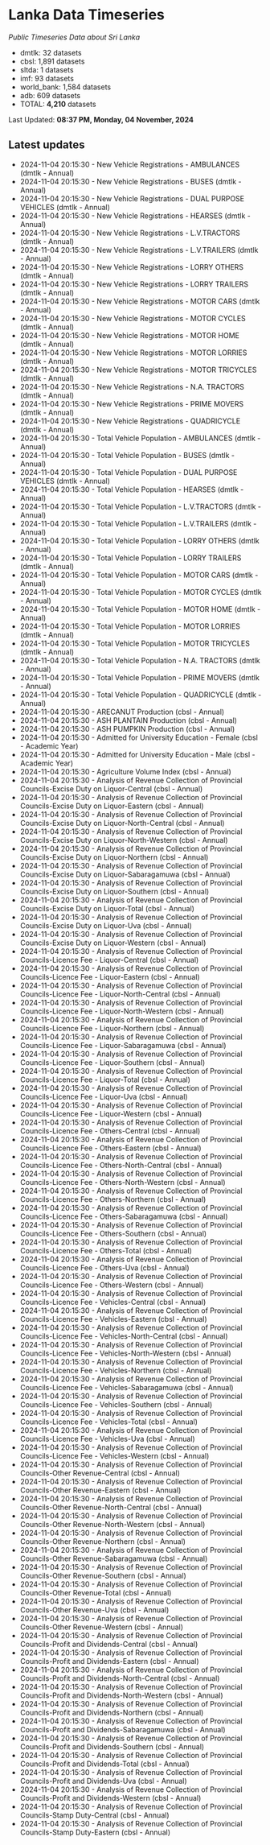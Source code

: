 # Lanka Data Timeseries
*Public Timeseries Data about Sri Lanka*

* dmtlk: 32 datasets
* cbsl: 1,891 datasets
* sltda: 1 datasets
* imf: 93 datasets
* world_bank: 1,584 datasets
* adb: 609 datasets
* TOTAL: **4,210** datasets

Last Updated: **08:37 PM, Monday, 04 November, 2024**

## Latest updates

* 2024-11-04 20:15:30 - New Vehicle Registrations - AMBULANCES (dmtlk - Annual)
* 2024-11-04 20:15:30 - New Vehicle Registrations - BUSES (dmtlk - Annual)
* 2024-11-04 20:15:30 - New Vehicle Registrations - DUAL PURPOSE VEHICLES (dmtlk - Annual)
* 2024-11-04 20:15:30 - New Vehicle Registrations - HEARSES (dmtlk - Annual)
* 2024-11-04 20:15:30 - New Vehicle Registrations - L.V.TRACTORS (dmtlk - Annual)
* 2024-11-04 20:15:30 - New Vehicle Registrations - L.V.TRAILERS (dmtlk - Annual)
* 2024-11-04 20:15:30 - New Vehicle Registrations - LORRY OTHERS (dmtlk - Annual)
* 2024-11-04 20:15:30 - New Vehicle Registrations - LORRY TRAILERS (dmtlk - Annual)
* 2024-11-04 20:15:30 - New Vehicle Registrations - MOTOR CARS (dmtlk - Annual)
* 2024-11-04 20:15:30 - New Vehicle Registrations - MOTOR CYCLES (dmtlk - Annual)
* 2024-11-04 20:15:30 - New Vehicle Registrations - MOTOR HOME (dmtlk - Annual)
* 2024-11-04 20:15:30 - New Vehicle Registrations - MOTOR LORRIES (dmtlk - Annual)
* 2024-11-04 20:15:30 - New Vehicle Registrations - MOTOR TRICYCLES (dmtlk - Annual)
* 2024-11-04 20:15:30 - New Vehicle Registrations - N.A. TRACTORS (dmtlk - Annual)
* 2024-11-04 20:15:30 - New Vehicle Registrations - PRIME MOVERS (dmtlk - Annual)
* 2024-11-04 20:15:30 - New Vehicle Registrations - QUADRICYCLE (dmtlk - Annual)
* 2024-11-04 20:15:30 - Total Vehicle Population - AMBULANCES (dmtlk - Annual)
* 2024-11-04 20:15:30 - Total Vehicle Population - BUSES (dmtlk - Annual)
* 2024-11-04 20:15:30 - Total Vehicle Population - DUAL PURPOSE VEHICLES (dmtlk - Annual)
* 2024-11-04 20:15:30 - Total Vehicle Population - HEARSES (dmtlk - Annual)
* 2024-11-04 20:15:30 - Total Vehicle Population - L.V.TRACTORS (dmtlk - Annual)
* 2024-11-04 20:15:30 - Total Vehicle Population - L.V.TRAILERS (dmtlk - Annual)
* 2024-11-04 20:15:30 - Total Vehicle Population - LORRY OTHERS (dmtlk - Annual)
* 2024-11-04 20:15:30 - Total Vehicle Population - LORRY TRAILERS (dmtlk - Annual)
* 2024-11-04 20:15:30 - Total Vehicle Population - MOTOR CARS (dmtlk - Annual)
* 2024-11-04 20:15:30 - Total Vehicle Population - MOTOR CYCLES (dmtlk - Annual)
* 2024-11-04 20:15:30 - Total Vehicle Population - MOTOR HOME (dmtlk - Annual)
* 2024-11-04 20:15:30 - Total Vehicle Population - MOTOR LORRIES (dmtlk - Annual)
* 2024-11-04 20:15:30 - Total Vehicle Population - MOTOR TRICYCLES (dmtlk - Annual)
* 2024-11-04 20:15:30 - Total Vehicle Population - N.A. TRACTORS (dmtlk - Annual)
* 2024-11-04 20:15:30 - Total Vehicle Population - PRIME MOVERS (dmtlk - Annual)
* 2024-11-04 20:15:30 - Total Vehicle Population - QUADRICYCLE (dmtlk - Annual)
* 2024-11-04 20:15:30 - ARECANUT Production (cbsl - Annual)
* 2024-11-04 20:15:30 - ASH PLANTAIN Production (cbsl - Annual)
* 2024-11-04 20:15:30 - ASH PUMPKIN Production (cbsl - Annual)
* 2024-11-04 20:15:30 - Admitted for University Education - Female (cbsl - Academic Year)
* 2024-11-04 20:15:30 - Admitted for University Education - Male (cbsl - Academic Year)
* 2024-11-04 20:15:30 - Agriculture Volume Index (cbsl - Annual)
* 2024-11-04 20:15:30 - Analysis of Revenue Collection of Provincial Councils-Excise Duty on Liquor-Central (cbsl - Annual)
* 2024-11-04 20:15:30 - Analysis of Revenue Collection of Provincial Councils-Excise Duty on Liquor-Eastern (cbsl - Annual)
* 2024-11-04 20:15:30 - Analysis of Revenue Collection of Provincial Councils-Excise Duty on Liquor-North-Central (cbsl - Annual)
* 2024-11-04 20:15:30 - Analysis of Revenue Collection of Provincial Councils-Excise Duty on Liquor-North-Western (cbsl - Annual)
* 2024-11-04 20:15:30 - Analysis of Revenue Collection of Provincial Councils-Excise Duty on Liquor-Northern (cbsl - Annual)
* 2024-11-04 20:15:30 - Analysis of Revenue Collection of Provincial Councils-Excise Duty on Liquor-Sabaragamuwa (cbsl - Annual)
* 2024-11-04 20:15:30 - Analysis of Revenue Collection of Provincial Councils-Excise Duty on Liquor-Southern (cbsl - Annual)
* 2024-11-04 20:15:30 - Analysis of Revenue Collection of Provincial Councils-Excise Duty on Liquor-Total (cbsl - Annual)
* 2024-11-04 20:15:30 - Analysis of Revenue Collection of Provincial Councils-Excise Duty on Liquor-Uva (cbsl - Annual)
* 2024-11-04 20:15:30 - Analysis of Revenue Collection of Provincial Councils-Excise Duty on Liquor-Western (cbsl - Annual)
* 2024-11-04 20:15:30 - Analysis of Revenue Collection of Provincial Councils-Licence Fee - Liquor-Central (cbsl - Annual)
* 2024-11-04 20:15:30 - Analysis of Revenue Collection of Provincial Councils-Licence Fee - Liquor-Eastern (cbsl - Annual)
* 2024-11-04 20:15:30 - Analysis of Revenue Collection of Provincial Councils-Licence Fee - Liquor-North-Central (cbsl - Annual)
* 2024-11-04 20:15:30 - Analysis of Revenue Collection of Provincial Councils-Licence Fee - Liquor-North-Western (cbsl - Annual)
* 2024-11-04 20:15:30 - Analysis of Revenue Collection of Provincial Councils-Licence Fee - Liquor-Northern (cbsl - Annual)
* 2024-11-04 20:15:30 - Analysis of Revenue Collection of Provincial Councils-Licence Fee - Liquor-Sabaragamuwa (cbsl - Annual)
* 2024-11-04 20:15:30 - Analysis of Revenue Collection of Provincial Councils-Licence Fee - Liquor-Southern (cbsl - Annual)
* 2024-11-04 20:15:30 - Analysis of Revenue Collection of Provincial Councils-Licence Fee - Liquor-Total (cbsl - Annual)
* 2024-11-04 20:15:30 - Analysis of Revenue Collection of Provincial Councils-Licence Fee - Liquor-Uva (cbsl - Annual)
* 2024-11-04 20:15:30 - Analysis of Revenue Collection of Provincial Councils-Licence Fee - Liquor-Western (cbsl - Annual)
* 2024-11-04 20:15:30 - Analysis of Revenue Collection of Provincial Councils-Licence Fee - Others-Central (cbsl - Annual)
* 2024-11-04 20:15:30 - Analysis of Revenue Collection of Provincial Councils-Licence Fee - Others-Eastern (cbsl - Annual)
* 2024-11-04 20:15:30 - Analysis of Revenue Collection of Provincial Councils-Licence Fee - Others-North-Central (cbsl - Annual)
* 2024-11-04 20:15:30 - Analysis of Revenue Collection of Provincial Councils-Licence Fee - Others-North-Western (cbsl - Annual)
* 2024-11-04 20:15:30 - Analysis of Revenue Collection of Provincial Councils-Licence Fee - Others-Northern (cbsl - Annual)
* 2024-11-04 20:15:30 - Analysis of Revenue Collection of Provincial Councils-Licence Fee - Others-Sabaragamuwa (cbsl - Annual)
* 2024-11-04 20:15:30 - Analysis of Revenue Collection of Provincial Councils-Licence Fee - Others-Southern (cbsl - Annual)
* 2024-11-04 20:15:30 - Analysis of Revenue Collection of Provincial Councils-Licence Fee - Others-Total (cbsl - Annual)
* 2024-11-04 20:15:30 - Analysis of Revenue Collection of Provincial Councils-Licence Fee - Others-Uva (cbsl - Annual)
* 2024-11-04 20:15:30 - Analysis of Revenue Collection of Provincial Councils-Licence Fee - Others-Western (cbsl - Annual)
* 2024-11-04 20:15:30 - Analysis of Revenue Collection of Provincial Councils-Licence Fee - Vehicles-Central (cbsl - Annual)
* 2024-11-04 20:15:30 - Analysis of Revenue Collection of Provincial Councils-Licence Fee - Vehicles-Eastern (cbsl - Annual)
* 2024-11-04 20:15:30 - Analysis of Revenue Collection of Provincial Councils-Licence Fee - Vehicles-North-Central (cbsl - Annual)
* 2024-11-04 20:15:30 - Analysis of Revenue Collection of Provincial Councils-Licence Fee - Vehicles-North-Western (cbsl - Annual)
* 2024-11-04 20:15:30 - Analysis of Revenue Collection of Provincial Councils-Licence Fee - Vehicles-Northern (cbsl - Annual)
* 2024-11-04 20:15:30 - Analysis of Revenue Collection of Provincial Councils-Licence Fee - Vehicles-Sabaragamuwa (cbsl - Annual)
* 2024-11-04 20:15:30 - Analysis of Revenue Collection of Provincial Councils-Licence Fee - Vehicles-Southern (cbsl - Annual)
* 2024-11-04 20:15:30 - Analysis of Revenue Collection of Provincial Councils-Licence Fee - Vehicles-Total (cbsl - Annual)
* 2024-11-04 20:15:30 - Analysis of Revenue Collection of Provincial Councils-Licence Fee - Vehicles-Uva (cbsl - Annual)
* 2024-11-04 20:15:30 - Analysis of Revenue Collection of Provincial Councils-Licence Fee - Vehicles-Western (cbsl - Annual)
* 2024-11-04 20:15:30 - Analysis of Revenue Collection of Provincial Councils-Other Revenue-Central (cbsl - Annual)
* 2024-11-04 20:15:30 - Analysis of Revenue Collection of Provincial Councils-Other Revenue-Eastern (cbsl - Annual)
* 2024-11-04 20:15:30 - Analysis of Revenue Collection of Provincial Councils-Other Revenue-North-Central (cbsl - Annual)
* 2024-11-04 20:15:30 - Analysis of Revenue Collection of Provincial Councils-Other Revenue-North-Western (cbsl - Annual)
* 2024-11-04 20:15:30 - Analysis of Revenue Collection of Provincial Councils-Other Revenue-Northern (cbsl - Annual)
* 2024-11-04 20:15:30 - Analysis of Revenue Collection of Provincial Councils-Other Revenue-Sabaragamuwa (cbsl - Annual)
* 2024-11-04 20:15:30 - Analysis of Revenue Collection of Provincial Councils-Other Revenue-Southern (cbsl - Annual)
* 2024-11-04 20:15:30 - Analysis of Revenue Collection of Provincial Councils-Other Revenue-Total (cbsl - Annual)
* 2024-11-04 20:15:30 - Analysis of Revenue Collection of Provincial Councils-Other Revenue-Uva (cbsl - Annual)
* 2024-11-04 20:15:30 - Analysis of Revenue Collection of Provincial Councils-Other Revenue-Western (cbsl - Annual)
* 2024-11-04 20:15:30 - Analysis of Revenue Collection of Provincial Councils-Profit and Dividends-Central (cbsl - Annual)
* 2024-11-04 20:15:30 - Analysis of Revenue Collection of Provincial Councils-Profit and Dividends-Eastern (cbsl - Annual)
* 2024-11-04 20:15:30 - Analysis of Revenue Collection of Provincial Councils-Profit and Dividends-North-Central (cbsl - Annual)
* 2024-11-04 20:15:30 - Analysis of Revenue Collection of Provincial Councils-Profit and Dividends-North-Western (cbsl - Annual)
* 2024-11-04 20:15:30 - Analysis of Revenue Collection of Provincial Councils-Profit and Dividends-Northern (cbsl - Annual)
* 2024-11-04 20:15:30 - Analysis of Revenue Collection of Provincial Councils-Profit and Dividends-Sabaragamuwa (cbsl - Annual)
* 2024-11-04 20:15:30 - Analysis of Revenue Collection of Provincial Councils-Profit and Dividends-Southern (cbsl - Annual)
* 2024-11-04 20:15:30 - Analysis of Revenue Collection of Provincial Councils-Profit and Dividends-Total (cbsl - Annual)
* 2024-11-04 20:15:30 - Analysis of Revenue Collection of Provincial Councils-Profit and Dividends-Uva (cbsl - Annual)
* 2024-11-04 20:15:30 - Analysis of Revenue Collection of Provincial Councils-Profit and Dividends-Western (cbsl - Annual)
* 2024-11-04 20:15:30 - Analysis of Revenue Collection of Provincial Councils-Stamp Duty-Central (cbsl - Annual)
* 2024-11-04 20:15:30 - Analysis of Revenue Collection of Provincial Councils-Stamp Duty-Eastern (cbsl - Annual)